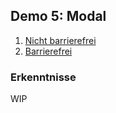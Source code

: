 ## Demo 5: Modal

1. [Nicht barrierefrei](https://cas-fe.github.io/Accessibility/demos/aria/modal-inaccessible.html)
2. [Barrierefrei](https://cas-fe.github.io/Accessibility/demos/aria/modal-accessible.html)

### Erkenntnisse

WIP
